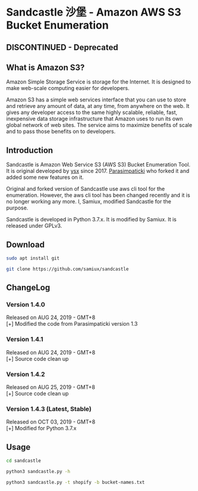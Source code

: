 # **Sandcastle 沙堡 - Amazon AWS S3 Bucket Enumeration**

## DISCONTINUED - Deprecated

## What is Amazon S3?

Amazon Simple Storage Service is storage for the Internet. It is designed to make web-scale computing easier for developers.

Amazon S3 has a simple web services interface that you can use to store and retrieve any amount of data, at any time, from anywhere on the web. It gives any developer access to the same highly scalable, reliable, fast, inexpensive data storage infrastructure that Amazon uses to run its own global network of web sites. The service aims to maximize benefits of scale and to pass those benefits on to developers.

## Introduction

Sandcastle is Amazon Web Service S3 (AWS S3) Bucket Enumeration Tool.  It is original developed by <a href="https://github.com/0xSearches/sandcastle">ysx</a> since 2017.  [Parasimpaticki](https://github.com/Parasimpaticki/sandcastle) who forked it and added some new features on it.

Original and forked version of Sandcastle use aws cli tool for the enumeration.  However, the aws cli tool has been changed recently and it is no longer working any more.  I, Samiux, modified Sandcastle for the purpose.

Sandcastle is developed in Python 3.7.x.  It is modified by Samiux.  It is released under GPLv3.

## Download

```bash
sudo apt install git

git clone https://github.com/samiux/sandcastle
```

## ChangeLog

### Version 1.4.0  
Released on AUG 24, 2019 - GMT+8  
[+] Modified the code from Parasimpaticki version 1.3  

### Version 1.4.1  
Released on AUG 24, 2019 - GMT+8  
[+] Source code clean up  

### Version 1.4.2
Released on AUG 25, 2019 - GMT+8  
[+] Source code clean up  

### Version 1.4.3 (Latest, Stable)  
Released on OCT 03, 2019 - GMT+8  
[+] Modified for Python 3.7.x  

## Usage

```bash
cd sandcastle

python3 sandcastle.py -h

python3 sandcastle.py -t shopify -b bucket-names.txt
```
